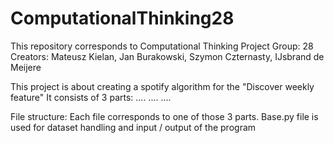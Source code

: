 # ComputationalThinking28
This repository corresponds to Computational Thinking Project
Group: 28
Creators: Mateusz Kielan, Jan Burakowski, Szymon Czternasty, IJsbrand de Meijere

This project is about creating a spotify algorithm for the "Discover weekly feature"
It consists of 3 parts:
  ....
  ....
  ....
  
File structure:
Each file corresponds to one of those 3 parts. Base.py file is used for dataset handling and input / output of the program
